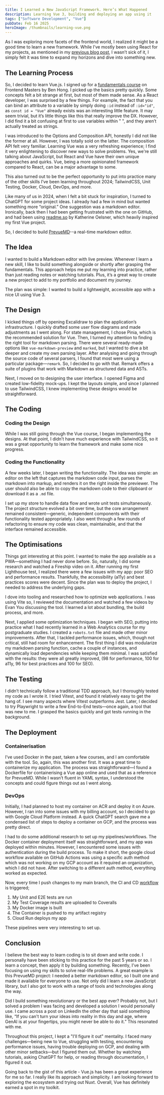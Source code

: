 ```yaml
---
title: I Learned a New JavaScript Framework. Here’s What Happened
description: Learning Vue 3, building and deploying an app using it
tags: ["Software Development", "Vue"]
pubDate: Feb 16 2025
heroImage: /thumbnails/learning-vue.png
---
```


As I was exploring more facets of the frontend world, I realized it might be a good time to learn a new framework. While I’ve mostly been using React for my projects, as mentioned in my [previous blog post](/blog/react-good-and-bad), I wasn’t sick of it, I simply felt it was time to expand my horizons and dive into something new.

## The Learning Process

So, I decided to learn Vue.js. I signed up for a [fundamentals course](https://frontendmasters.com/courses/vue-fundamentals/) on Frontend Masters by Ben Hong. I picked up the basics pretty quickly. Some concepts felt a bit strange at first, but most of them made sense. As a React developer, I was surprised by a few things. For example, the fact that you can bind an attribute to a variable by simply doing `:id` instead of `:id="id"`, as `const id = "Vue"` already exists was an interesting little feature. It may seem trivial, but it’s little things like this that really improve the DX. However, I did find it a bit confusing at first to use variables within " ", and they aren’t actually treated as strings.

I was introduced to the Options and Composition API, honestly I did not like the former at all. However, I was totally sold on the latter. The composition API felt very familiar. Learning Vue was a very refreshing experience; I find it very enlightening to discover new ways to solve problems. Yes, we're still talking about JavaScript, but React and Vue have their own unique approaches and quirks. Vue, being a more opinionated framework compared to React, can be a major advantage to some.

This also turned out to be the perfect opportunity to put into practice many of the other skills I’ve been learning throughout 2024; TailwindCSS, Unit Testing, Docker, Cloud, DevOps, and more.

Like many of us in 2024, when I felt a bit stuck for inspiration, I turned to ChatGPT for some project ideas. I already had a few in mind but wanted something more “original.” One suggestion was a markdown editor. Ironically, back then I had been getting frustrated with the one on GitHub, and had been using [readme.so](https://readme.so/) by Katherine Oelsner, which heavily inspired my first Vue project.

So, I decided to build [PrevueMD](https://prevuemd-67440579388.us-central1.run.app/)--a real-time markdown editor.


## The Idea

I wanted to build a Markdown editor with live preview. Whenever I learn a new skill, I like to build something alongside or shortly after grasping the fundamentals. This approach helps me put my learning into practice, rather than just reading notes or watching tutorials. Plus, it’s a great way to create a new project to add to my portfolio and document my journey.

The plan was simple: I wanted to build a lightweight, accessible app with a nice UI using Vue 3.

## The Design

I kicked things off by opening Excalidraw to plan the application’s infrastructure. I quickly drafted some user flow diagrams and made adjustments as I went along. For state management, I chose Pinia, which is the recommended solution for Vue. Then, I turned my attention to finding the right tool for markdown parsing. There were several ready-made options like `vue-markdown-preview` and `marked`, but I wanted to dive a bit deeper and create my own parsing layer. After analysing and going through the source code of several parsers, I found that most were using a particular package—`remark`. So, I decided to go with that. Remark offers a suite of plugins that work with Markdown as structured data and ASTs.

Next, I moved on to designing the user interface. I opened Figma and created low-fidelity mock-ups. I kept the layouts simple, and since I planned to use TailwindCSS, I knew implementing these designs would be straightforward.

## The Coding

### Coding the Design

While I was still going through the Vue course, I began implementing the designs. At that point, I didn’t have much experience with TailwindCSS, so it was a great opportunity to learn the framework and make some nice progress.

### Coding the Functionality

A few weeks later, I began writing the functionality. The idea was simple: an editor on the left that captures the markdown code input, parses the markdown into markup, and renders it on the right inside the previewer. The user should also be able to copy the markdown code to their clipboard or download it as a `.md` file.

I set up my store to handle data flow and wrote unit tests simultaneously. The project structure evolved a bit over time, but the core arrangement remained consistent—generic, independent components with their functionality tested appropriately. I also went through a few rounds of refactoring to ensure my code was clean, maintainable, and that the interface remained accessible.

## The Optimisations

Things got interesting at this point. I wanted to make the app available as a PWA—something I had never done before. So, naturally, I did some research and watched a Fireship video on it. After running my first Lighthouse test, I realized there were a few issues with my app: poor SEO and performance results. Thankfully, the accessibility (a11y) and best practices scores were decent. Since the plan was to deploy the project, I needed to address the underlying gaps.

I dove into tooling and researched how to optimize web applications. I was using Vite so, I reviewed the documentation and watched a few videos by Evan You discussing the tool. I learned a lot about bundling, the build process, and more.

Next, I applied some optimization techniques. I began with SEO, putting into practice what I had recently learned in a Web Analytics course for my postgraduate studies. I created a `robots.txt` file and made other minor improvements. After that, I tackled performance issues, which, though not critical, still had room for enhancement. The first thing I did was modularize my markdown parsing function, cache a couple of instances, and dynamically load dependencies while keeping them minimal. I was satisfied with the results: they were all greatly improved, (98 for performance, 100 for a11y, 96 for best practices and 100 for SEO).

## The Testing

I didn’t technically follow a traditional TDD approach, but I thoroughly tested my code as I wrote it. I tried Vitest, and found it relatively easy to get the hang of. I see many aspects where Vitest outperforms Jest. Later, I decided to try Playwright to write a few End-to-End tests—once again, a tool that was new to me. I grasped the basics quickly and got tests running in the background.

## The Deployment

### Containerisation

I’ve used Docker in the past, taken a few courses, and I am comfortable with the tool. So, again, this was another first. It was a great time to containerize my application. The process was straightforward—I found a Dockerfile for containerising a Vue app online and used that as a reference for PrevueMD. While I wasn’t fluent in YAML syntax, I understood the concepts and could figure things out as I went along.

### DevOps

Initially, I had planned to host my container on ACR and deploy it on Azure. However, I ran into some issues with my billing account, so I decided to go with Google Cloud Platform instead. A quick ChatGPT search gave me a condensed list of steps to deploy a container on GCP, and the process was pretty direct.

I had to do some additional research to set up my pipelines/workflows. The Docker container deployment itself was straightforward, and my app was deployed within minutes. However, I encountered some issues with authentication during the build process. To make it short, the google cloud workflow available on GitHub Actions was using a specific auth method which was not working on my GCP account as it required an organization, which I did not have. After switching to a different auth method, everything worked as expected.

Now, every time I push changes to my main branch, the CI and CD [workflow](https://github.com/wazeerc/PrevueMD/blob/main/.github/workflows/ci-cd.yml) is triggered;
1. My Unit and E2E tests are run
2. My Test Coverage results are uploaded to Coveralls
3. My Docker image is built
4. The Container is pushed to my artifact registry
5. Cloud Run deploys my app

These pipelines were very interesting to set up.

## Conclusion

I believe the best way to learn coding is to sit down and write code. I personally have been sticking to this practice for the past 5 years or so. I learn a concept, then apply it by building something. Recently, I’ve been focusing on using my skills to solve real-life problems. A great example is this PrevueMD project: I needed a better markdown editor, so I built one and made it available for everyone to use. Not only did I learn a new JavaScript library, but I also got to work with a range of tools and technologies along the way.

Did I build something revolutionary or the best app ever? Probably not, but I solved a problem I was facing and developed a solution I would personally use.  I came across a post on LinkedIn the other day that said something like, “If you can't turn your ideas into reality in this day and age, where GenAI is at your fingertips, you might never be able to do it.” This resonated with me.

Throughout this project, I kept a "I'll figure it out" mentality. I faced many challenges—being new to Vue, struggling with testing, encountering performance issues, having trouble deploying on GCP, and dealing with other minor setbacks—but I figured them out. Whether by watching tutorials, asking ChatGPT for help, or reading through documentation, I figured it out.

Going back to the gist of this article - Vue.js has been a great experience for me so far. I really like its approach and simplicity. I am looking forward to exploring the ecosystem and trying out Nuxt. Overall, Vue has definitely earned a spot in my toolkit.